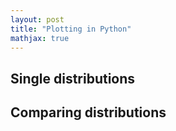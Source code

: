 ```yaml
---
layout: post
title: "Plotting in Python"
mathjax: true
---
```



## Single distributions


## Comparing distributions